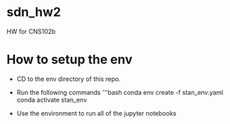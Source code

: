 # sdn_hw2
HW for CNS102b


# How to setup the env

- CD to the env directory of this repo. 
- Run the following commands
'''bash
conda env create -f stan_env.yaml
conda activate stan_env

- Use the environment to run all of the jupyter notebooks 